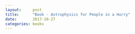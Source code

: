```yaml
---
layout:     post
title:      "Book - Astrophysics for People in a Hurry"
date:       2017-10-27
categories: books
---
```


